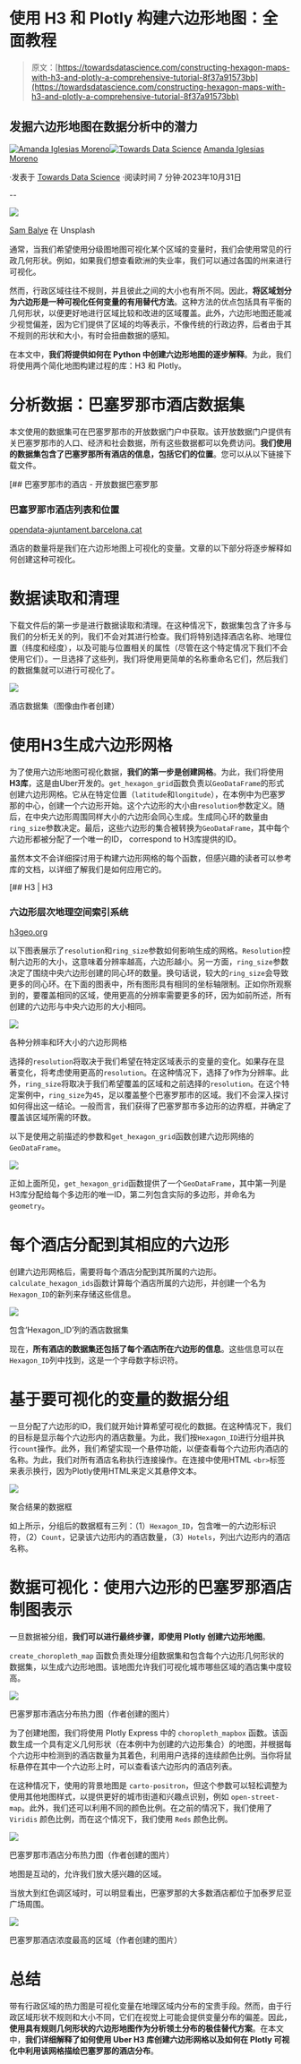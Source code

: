 # 使用 H3 和 Plotly 构建六边形地图：全面教程

> 原文：[https://towardsdatascience.com/constructing-hexagon-maps-with-h3-and-plotly-a-comprehensive-tutorial-8f37a91573bb](https://towardsdatascience.com/constructing-hexagon-maps-with-h3-and-plotly-a-comprehensive-tutorial-8f37a91573bb)

## 发掘六边形地图在数据分析中的潜力

[](https://amandaiglesiasmoreno.medium.com/?source=post_page-----8f37a91573bb--------------------------------)[![Amanda Iglesias Moreno](../Images/7a2662fb88127b1a7203c27916e15a71.png)](https://amandaiglesiasmoreno.medium.com/?source=post_page-----8f37a91573bb--------------------------------)[](https://towardsdatascience.com/?source=post_page-----8f37a91573bb--------------------------------)[![Towards Data Science](../Images/a6ff2676ffcc0c7aad8aaf1d79379785.png)](https://towardsdatascience.com/?source=post_page-----8f37a91573bb--------------------------------) [Amanda Iglesias Moreno](https://amandaiglesiasmoreno.medium.com/?source=post_page-----8f37a91573bb--------------------------------)

·发表于 [Towards Data Science](https://towardsdatascience.com/?source=post_page-----8f37a91573bb--------------------------------) ·阅读时间 7 分钟·2023年10月31日

--

![](../Images/58bb2917e3305811b11d631a267130ed.png)

[Sam Balye](https://unsplash.com/es/@sambalye) 在 Unsplash

通常，当我们希望使用分级图地图可视化某个区域的变量时，我们会使用常见的行政几何形状。例如，如果我们想查看欧洲的失业率，我们可以通过各国的州来进行可视化。

然而，行政区域往往不规则，并且彼此之间的大小也有所不同。因此，**将区域划分为六边形是一种可视化任何变量的有用替代方法**。这种方法的优点包括具有平衡的几何形状，以便更好地进行区域比较和改进的区域覆盖。此外，六边形地图还能减少视觉偏差，因为它们提供了区域的均等表示，不像传统的行政边界，后者由于其不规则的形状和大小，有时会扭曲数据的感知。

在本文中，**我们将提供如何在 Python 中创建六边形地图的逐步解释**。为此，我们将使用两个简化地图构建过程的库：H3 和 Plotly。

# 分析数据：巴塞罗那市酒店数据集

本文使用的数据集可在巴塞罗那市的开放数据门户中获取。该开放数据门户提供有关巴塞罗那市的人口、经济和社会数据，所有这些数据都可以免费访问。**我们使用的数据集包含了巴塞罗那所有酒店的信息，包括它们的位置**。您可以从以下链接下载文件。

[## 巴塞罗那市的酒店 - 开放数据巴塞罗那

### 巴塞罗那市酒店列表和位置

[opendata-ajuntament.barcelona.cat](https://opendata-ajuntament.barcelona.cat/data/en/dataset/allotjaments-hotels?source=post_page-----8f37a91573bb--------------------------------)

酒店的数量将是我们在六边形地图上可视化的变量。文章的以下部分将逐步解释如何创建这种可视化。

# 数据读取和清理

下载文件后的第一步是进行数据读取和清理。在这种情况下，数据集包含了许多与我们的分析无关的列，我们不会对其进行检查。我们将特别选择酒店名称、地理位置（纬度和经度），以及可能与位置相关的属性（尽管在这个特定情况下我们不会使用它们）。一旦选择了这些列，我们将使用更简单的名称重命名它们，然后我们的数据集就可以进行可视化了。

![](../Images/92e462821a8837a8432291e21edc7619.png)

酒店数据集（图像由作者创建）

# 使用H3生成六边形网格

为了使用六边形地图可视化数据，**我们的第一步是创建网格**。为此，我们将使用**H3库**，这是由Uber开发的。`get_hexagon_grid`函数负责以`GeoDataFrame`的形式创建六边形网格。它从在特定位置（`latitude`和`longitude`），在本例中为巴塞罗那的中心，创建一个六边形开始。这个六边形的大小由`resolution`参数定义。随后，在中央六边形周围同样大小的六边形会同心生成。生成同心环的数量由`ring_size`参数决定。最后，这些六边形的集合被转换为`GeoDataFrame`，其中每个六边形都被分配了一个唯一的ID， correspond to H3库提供的ID。

虽然本文不会详细探讨用于构建六边形网格的每个函数，但感兴趣的读者可以参考库的文档，以详细了解我们是如何应用它的。

[## H3 | H3

### 六边形层次地理空间索引系统

[h3geo.org](https://h3geo.org/?source=post_page-----8f37a91573bb--------------------------------)

以下图表展示了`resolution`和`ring_size`参数如何影响生成的网格。`Resolution`控制六边形的大小，这意味着分辨率越高，六边形越小。另一方面，`ring_size`参数决定了围绕中央六边形创建的同心环的数量。换句话说，较大的`ring_size`会导致更多的同心环。在下面的图表中，所有图形具有相同的坐标轴限制。正如你所观察到的，要覆盖相同的区域，使用更高的分辨率需要更多的环，因为如前所述，所有创建的六边形与中央六边形的大小相同。

![](../Images/498dfb870947afc6da2b68fb63632c06.png)

各种分辨率和环大小的六边形网格

选择的`resolution`将取决于我们希望在特定区域表示的变量的变化。如果存在显著变化，将考虑使用更高的`resolution`。在这种情况下，选择了`9`作为分辨率。此外，`ring_size`将取决于我们希望覆盖的区域和之前选择的`resolution`。在这个特定案例中，`ring_size`为`45`，足以覆盖整个巴塞罗那市的区域。我们不会深入探讨如何得出这一结论。一般而言，我们获得了巴塞罗那市多边形的边界框，并确定了覆盖该区域所需的环数。

以下是使用之前描述的参数和`get_hexagon_grid`函数创建六边形网络的`GeoDataFrame`。

![](../Images/4d65e53d4ca04169cbdc311d0867f6e7.png)

正如上面所见，`get_hexagon_grid`函数提供了一个`GeoDataFrame`，其中第一列是H3库分配给每个多边形的唯一ID，第二列包含实际的多边形，并命名为`geometry`。

# 每个酒店分配到其相应的六边形

创建六边形网格后，需要将每个酒店分配到其所属的六边形。`calculate_hexagon_ids`函数计算每个酒店所属的六边形，并创建一个名为`Hexagon_ID`的新列来存储这些信息。

![](../Images/61be20adaf22ead6c87b4702388adb7b.png)

包含‘Hexagon_ID’列的酒店数据集

现在，**所有酒店的数据集还包括了每个酒店所在六边形的信息**。这些信息可以在`Hexagon_ID`列中找到，这是一个字母数字标识符。

# 基于要可视化的变量的数据分组

一旦分配了六边形的ID，我们就开始计算希望可视化的数据。在这种情况下，我们的目标是显示每个六边形内的酒店数量。为此，我们按`Hexagon_ID`进行分组并执行`count`操作。此外，我们希望实现一个悬停功能，以便查看每个六边形内酒店的名称。为此，我们对所有酒店名称执行连接操作。在连接中使用HTML `<br>`标签来表示换行，因为Plotly使用HTML来定义其悬停文本。

![](../Images/634d3f03e3ef07c1be2b88bc19a5aff1.png)

聚合结果的数据框

如上所示，分组后的数据框有三列：（1）`Hexagon_ID`，包含唯一的六边形标识符，（2）`Count`，记录该六边形内的酒店数量，（3）`Hotels`，列出六边形内的酒店名称。

# 数据可视化：使用六边形的巴塞罗那酒店制图表示

一旦数据被分组，**我们可以进行最终步骤，即使用 Plotly 创建六边形地图**。

`create_choropleth_map` 函数负责处理分组数据集和包含每个六边形几何形状的数据集，以生成六边形地图。该地图允许我们可视化城市哪些区域的酒店集中度较高。

![](../Images/c0d5372df0ec6a8b9a9fd5e50bb594e6.png)

巴塞罗那市酒店分布热力图（作者创建的图片）

为了创建地图，我们将使用 Plotly Express 中的 `choropleth_mapbox` 函数。该函数生成一个具有定义几何形状（在本例中为创建的六边形集合）的地图，并根据每个六边形中检测到的酒店数量为其着色，利用用户选择的连续颜色比例。当你将鼠标悬停在其中一个六边形上时，可以查看该六边形内的酒店列表。

在这种情况下，使用的背景地图是 `carto-positron`，但这个参数可以轻松调整为使用其他地图样式，以提供更好的城市街道和兴趣点识别，例如 `open-street-map`。此外，我们还可以利用不同的颜色比例。在之前的情况下，我们使用了 `Viridis` 颜色比例，而在这个情况下，我们使用 `Reds` 颜色比例。

![](../Images/52b09be5e686891b6e83360a83eacf78.png)

巴塞罗那市酒店分布热力图（作者创建的图片）

地图是互动的，允许我们放大感兴趣的区域。

当放大到红色调区域时，可以明显看出，巴塞罗那的大多数酒店都位于加泰罗尼亚广场周围。

![](../Images/c8fc11468e65b36bd117a38b0e7936e9.png)

巴塞罗那酒店浓度最高的区域（作者创建的图片）

# 总结

带有行政区域的热力图是可视化变量在地理区域内分布的宝贵手段。然而，由于行政区域形状不规则和大小不同，它们在视觉上可能会提供变量分布的偏差。因此，**使用具有规则几何形状的六边形地图作为分析领土分布的极佳替代方案**。在本文中，**我们详细解释了如何使用 Uber H3 库创建六边形网格以及如何在 Plotly 可视化中利用该网格描绘巴塞罗那的酒店分布**。
